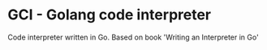 # GCI - Golang code interpreter

Code interpreter written in Go.
Based on book 'Writing an Interpreter in Go'